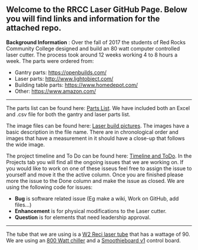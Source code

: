 ## Welcome to the RRCC Laser GitHub Page. Below you will find links and information for the attached repo.

**Background Information** : Over the fall of 2017 the students of Red Rocks Community College designed and build an 80 watt computer controlled laser cutter. The process took around 12 weeks working 4 to 8 hours a week. The parts were ordered from:

* Gantry parts: https://openbuilds.com/
* Laser parts: http://www.lightobject.com/
* Building table parts: https://www.homedepot.com/
* Other: https://www.amazon.com/

***

The parts list can be found here: [Parts List](https://github.com/RedRocksCommunityCollege/RRCC_Laser_Lab/tree/master/Parts%20List). We have included both an Excel and .csv file for both the gantry and laser parts list. 

The image files can be found here: [Laser build pictures](https://github.com/RedRocksCommunityCollege/RRCC_Laser_Lab/tree/master/Laser%20Build%20Pictures/Laser%20Build). The images have a basic description in the file name. There are in chronological order and images that have a measurement in it should have a close-up that follows the wide image.  

The project timeline and To Do can be found here: [Timeline and ToDo](https://github.com/RedRocksCommunityCollege/RRCC_Laser_Lab/projects). In the Projects tab you will find all the ongoing issues that we are working on. If you would like to work on one of these isseus feel free to assign the issue to yourself and move it the the active column. Once you are finished please more the issue to the Done column and make the issue as closed. We are using the following code for issues:

* **Bug** is software related issue (Eg make a wiki, Work on GitHub, add files...)
* **Enhancement** is for physical modifications to the Laser cutter.
* **Question** is for elements that need leadership approval. 

***

The tube that we are using is a [W2 Reci laser tube](http://www.recilaser.com/en/index.php?m=&c=Index&a=show&catid=7&id=66) that has a wattage of 90. We are using an [800 Watt chiller](http://www.lightobject.com/LightObject-800W-Water-Chiller-for-CO2-Laser-Machine-AC110V-60Hz-P996.aspx) and a [Smoothieboard v1](http://smoothieware.org/smoothieboard) control board. 


